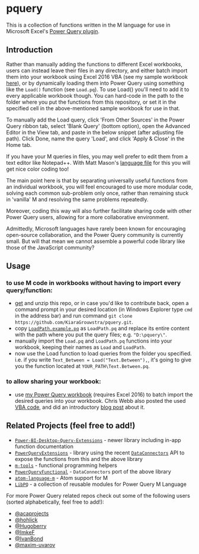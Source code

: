 # pquery

This is a collection of functions written in the M language for use in Microsoft Excel's [Power Query plugin](http://office.microsoft.com/en-us/excel/download-microsoft-power-query-for-excel-FX104018616.aspx).

## Introduction

Rather than manually adding the functions to different Excel workbooks, users can instead leave their files in any directory, and either batch import them into your workbook using Excel 2016 VBA (see my sample workbook [here](https://1drv.ms/x/s!AjFffgoO_-9rgSSi7X6s7pOUhVb1?e=Iqjv6x)), or by dynamically loading them into Power Query using something like the `Load()` function (see `Load.pq`). To use Load() you'll need to add it to every applicable workbook though. You can hard-code in the path to the folder where you put the functions from this repository, or set it in the specified cell in the above-mentioned sample workbook for use in that.

To manually add the Load query, click 'From Other Sources' in the Power Query ribbon tab, select 'Blank Query' (bottom option), open the Advanced Editor in the View tab, and paste in the below snippet (after adjusting file path). Click Done, name the query 'Load', and click 'Apply & Close' in the Home tab.

If you have your M queries in files, you may well prefer to edit them from a text editor like Notepad++. With Matt Mason's [language file](http://www.mattmasson.com/2014/11/notepad-language-file-for-the-power-query-formula-language-m/) for this you will get nice color coding too!

The main point here is that by separating universally useful functions from an individual workbook, you will feel encouraged to use more modular code, solving each common sub-problem only once, rather than remaining stuck in 'vanilla' M and resolving the same problems repeatedly.

Moreover, coding this way will also further facilitate sharing code with other Power Query users, allowing for a more collaborative environment.

Admittedly, Microsoft languages have rarely been known for encouraging open-source collaboration, and the Power Query community is currently small. But will that mean we cannot assemble a powerful code library like those of the JavaScript community?

## Usage

### to use M code in workbooks without having to import every query/function:

* [get](https://github.com/KiaraGrouwstra/pquery/archive/master.zip) and unzip this repo, or in case you'd like to contribute back, open a command prompt in your desired location (in Windows Explorer type `cmd` in the address bar) and run command `git clone https://github.com/KiaraGrouwstra/pquery.git`.
* copy [`LoadPath.example.pq`](https://github.com/KiaraGrouwstra/pquery/blob/master/LoadPath.example.pq) as `LoadPath.pq` and replace its entire content with the path where you put the query files; e.g. `"D:\pquery\"`.
* manually import the `Load.pq` and `LoadPath.pq` functions into your workbook, keeping their names as `Load` and `LoadPath`.
* now use the Load function to load queries from the folder you specified. i.e. if you write `Text_Between = Load("Text.Between"),`, it's going to give you the function located at `YOUR_PATH\Text.Between.pq`.

### to allow sharing your workbook:

* use [my Power Query workbook](http://1drv.ms/1GmrhDl) (requires Excel 2016) to batch import the desired queries into your workbook. Chris Webb also posted the used [VBA code](http://1drv.ms/1KUxm9g), and did an introductory [blog post](https://blog.crossjoin.co.uk/2015/06/10/power-queryexcel-2016-vba-examples/) about it.

## Related Projects (feel free to add!)
- [`Power-BI-Desktop-Query-Extensions`](https://github.com/tnclark8012/Power-BI-Desktop-Query-Extensions) - newer library including in-app function documentation
- [`PowerQueryExtensions`](https://github.com/Hugoberry/PowerQueryExtensions) - library using the recent [`DataConnectors`](https://github.com/Microsoft/DataConnectors) API to expose the functions from this and the above library
- [`m-tools`](https://github.com/acaprojects/m-tools) - functional programming helpers
- [`PowerQueryFunctional`](https://github.com/Hugoberry/PowerQueryFunctional) - `DataConnectors` port of the above library
- [`atom-language-m`](https://github.com/jaykilleen/atom-language-m) - Atom support for M
- [`LibPQ`](https://github.com/sio/LibPQ) - a collection of reusable modules for Power Query M Language

For more Power Query related repos check out some of the following users (sorted alphabetically, feel free to add!):
- [@acaprojects](https://github.com/acaprojects?tab=repositories)
- [@hohlick](https://github.com/hohlick?tab=repositories)
- [@Hugoberry](https://github.com/Hugoberry?tab=repositories)
- [@ImkeF](https://github.com/ImkeF/M/tree/master/Library)
- [@IvanBond](https://github.com/IvanBond?tab=repositories)
- [@maxim-uvarov](https://github.com/maxim-uvarov?tab=repositories)
